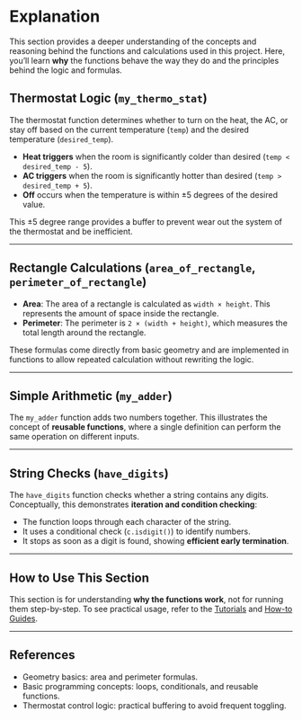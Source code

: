 # Explanation

This section provides a deeper understanding of the concepts and reasoning behind the functions and calculations used in this project. Here, you’ll learn **why** the functions behave the way they do and the principles behind the logic and formulas.

## Thermostat Logic (`my_thermo_stat`)

The thermostat function determines whether to turn on the heat, the AC, or stay off based on the current temperature (`temp`) and the desired temperature (`desired_temp`).

- **Heat triggers** when the room is significantly colder than desired (`temp < desired_temp - 5`).  
- **AC triggers** when the room is significantly hotter than desired (`temp > desired_temp + 5`).  
- **Off** occurs when the temperature is within ±5 degrees of the desired value.  

This ±5 degree range provides a buffer to prevent wear out the system of the thermostat and be inefficient.

---

## Rectangle Calculations (`area_of_rectangle`, `perimeter_of_rectangle`)

- **Area**: The area of a rectangle is calculated as `width × height`. This represents the amount of space inside the rectangle.  
- **Perimeter**: The perimeter is `2 × (width + height)`, which measures the total length around the rectangle.  

These formulas come directly from basic geometry and are implemented in functions to allow repeated calculation without rewriting the logic.

---

## Simple Arithmetic (`my_adder`)

The `my_adder` function adds two numbers together. This illustrates the concept of **reusable functions**, where a single definition can perform the same operation on different inputs.

---

## String Checks (`have_digits`)

The `have_digits` function checks whether a string contains any digits. Conceptually, this demonstrates **iteration and condition checking**:

- The function loops through each character of the string.  
- It uses a conditional check (`c.isdigit()`) to identify numbers.  
- It stops as soon as a digit is found, showing **efficient early termination**.

---

## How to Use This Section

This section is for understanding **why the functions work**, not for running them step-by-step. To see practical usage, refer to the [Tutorials](tutorials.md) and [How-to Guides](how_to_guides.md).

---

## References

- Geometry basics: area and perimeter formulas.  
- Basic programming concepts: loops, conditionals, and reusable functions.  
- Thermostat control logic: practical buffering to avoid frequent toggling.
